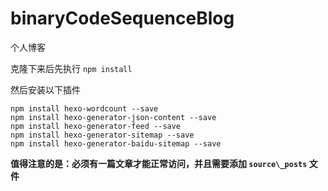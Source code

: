 # binaryCodeSequenceBlog
个人博客



克隆下来后先执行 `npm install`

然后安装以下插件

```
npm install hexo-wordcount --save
npm install hexo-generator-json-content --save
npm install hexo-generator-feed --save
npm install hexo-generator-sitemap --save
npm install hexo-generator-baidu-sitemap --save
```



**值得注意的是：必须有一篇文章才能正常访问，并且需要添加 `source\_posts` 文件** 